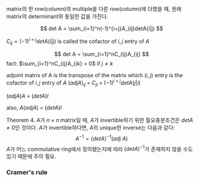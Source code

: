 matrix의 한 row(column)의 multiple을 다른 row(column)에 더했을 때, 원래 matrix의 determinant와 동일한 값을 가진다.

$$
det A = \sum_{i=1}^n(-1)^{i+j}A_{ij}detA(i|j)
$$

$C_{ij} = (-1)^{i+j}detA(i|j)$ is called the cofactor of $i, j$ entry of $A$

$$
det A = \sum_{i=1}^nC_{ij}A_{ij}
$$
fact:
$\sum_{i=1}^nC_{ij}A_{ik} = 0$ if $j \neq k$

adjoint matrix of A is the transpose of the matrix which $(i, j)$ entry is the cofactor of $i, j$ entry of $A$
$(adj A)_{ij} \;= \;C_{ji} \;= \;(-1)^{i+j}det A(j|i)$

$(adj A)A \;= \;(det A)I$

also, $A(adj A) \;= \;(det A)I$

Theorem 4.
$A$가 $n \times n$ matrix일 때, $A$가 invertible하기 위한 필요충분조건은 $det A \neq 0$인 것이다. $A$가 invertible하다면, $A$의 unique한 inverse는 다음과 같다:
$$
A^{-1} = (det A)^{-1}(adj \;A)
$$
$A$가 어느 commutative ring에서 정의됐는지에 따라 $(det A)^{-1}$가 존재하지 않을 수도 있기 때문에 주의 필요.

### Cramer's rule
